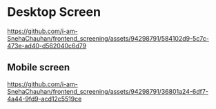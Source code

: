 # Desktop Screen 




https://github.com/i-am-SnehaChauhan/frontend_screening/assets/94298791/584102d9-5c7c-473e-ad40-d562040c6d79





## Mobile screen 




https://github.com/i-am-SnehaChauhan/frontend_screening/assets/94298791/36801a24-6df7-4a44-9fd9-acd12c5519ce





